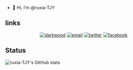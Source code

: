 - 👋 Hi, I’m @ruxia-TJY


## links

<p align="center">
  <a href="http://blog.jiayublog.cn"><img src="https://img.icons8.com/fluent/96/000000/domain.png" alt="darkwood"/></a>
  <a href="mailto:ruxia-tjy@gmail.com"><img src="https://img.icons8.com/color/96/000000/gmail.png" alt="email"/></a>
  <a href="https://twitter.com/ruxia37"><img src="https://img.icons8.com/color/96/000000/twitter-squared.png" alt="twitter"/></a>
  <a href="https://www.facebook.com/profile.php?id=100073721817275"><img src="https://img.icons8.com/color/96/000000/facebook.png" alt="facebook"/></a>
</p>
<!---
ruxia-TJY/ruxia-TJY is a ✨ special ✨ repository because its `README.md` (this file) appears on your GitHub profile.
You can click the Preview link to take a look at your changes.
--->

## Status
![ruxia-TJY's GitHub stats](https://github-readme-stats.vercel.app/api?username=ruxia-TJY&show_icons=true&theme=radical)
